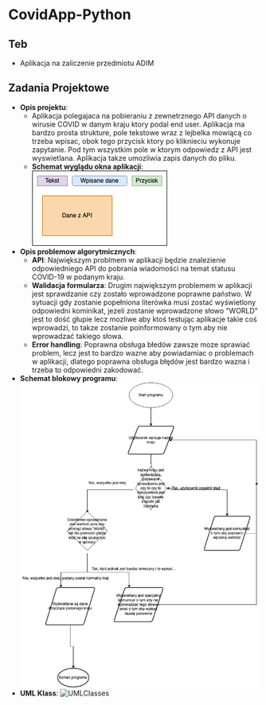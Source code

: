 # CovidApp-Python

## Teb

* Aplikacja na zaliczenie przedmiotu ADIM

## Zadania Projektowe

* **Opis projektu**: 
    - Aplikacja polegajaca na pobieraniu z zewnetrznego API danych o wirusie COVID w danym kraju ktory podal end user. Aplikacja ma bardzo prosta strukture, pole tekstowe wraz z lejbelka mowiącą co trzeba wpisac, obok tego przycisk ktory po kliknieciu wykonuje zapytanie. Pod tym wszystkim pole w ktorym odpowiedz z API jest wyswietlana. Aplikacja takze umozliwia zapis danych do pliku.
    - **Schemat wyglądu okna aplikacji**: 
    ![Schemat okna](SchematOkna.png)
* **Opis problemow algorytmicznych**:
    - **API**: Największym problmem w aplikacji będzie znalezienie odpowiedniego API do pobrania wiadomości na temat statusu COVID-19 w podanym kraju.
    - **Walidacja formularza**: Drugim największym problemem w aplikacji jest sprawdzanie czy zostało wprowadzone poprawne państwo. W sytuacji gdy zostanie popełniona literówka musi zostać wyświetlony odpowiedni kominikat, jezeli zostanie wprowadzone słowo "WORLD" jest to dość głupie lecz mozliwe aby ktoś testując aplikacje takie coś wprowadzi, to takze zostanie poinformowany o tym aby nie wprowadzać takiego słowa.
    - **Error handling**: Poprawna obsługa błedów zawsze moze sprawiać problem, lecz jest to bardzo wazne aby powiadamiac o problemach w aplikacji, dlatego poprawna obsługa błędów jest bardzo wazna i trzeba to odpowiedni zakodować. 
* **Schemat blokowy programu**: ![Schemat blokowy aplikacji](SchematBlokowyCovidApp.png)
* **UML Klass**: ![UMLClasses](UMLClassess.png)